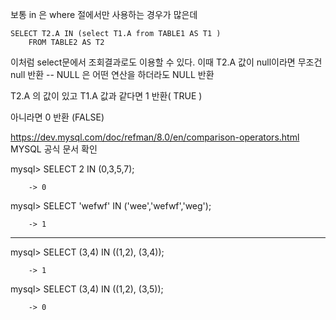 보통 in 은 where 절에서만 사용하는 경우가 많은데 
```
SELECT T2.A IN (select T1.A from TABLE1 AS T1 )
	FROM TABLE2 AS T2
```
이처럼 select문에서 조회결과로도 이용할 수  있다. 
이때 T2.A 값이 null이라면 무조건 null 반환   -- NULL 은 어떤 연산을 하더라도 NULL 반환

T2.A 의 값이 있고  T1.A 값과 같다면  1 반환( TRUE )

아니라면 
0 반환 (FALSE)


https://dev.mysql.com/doc/refman/8.0/en/comparison-operators.html MYSQL 공식 문서 확인 

mysql> SELECT 2 IN (0,3,5,7);

        -> 0
	
mysql> SELECT 'wefwf' IN ('wee','wefwf','weg');

        -> 1
        
--------------------------------------------------

mysql> SELECT (3,4) IN ((1,2), (3,4));

        -> 1
	
mysql> SELECT (3,4) IN ((1,2), (3,5));

        -> 0
        
